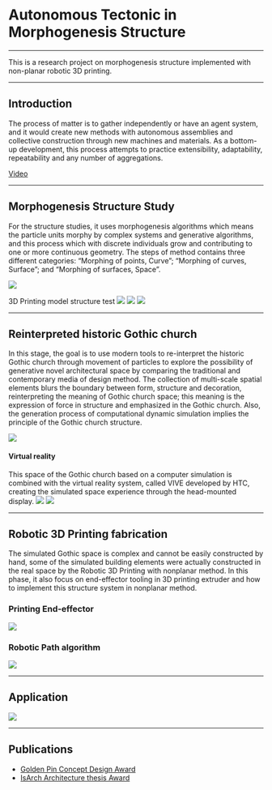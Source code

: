 # Autonomous Tectonic in Morphogenesis Structure
---

This is a research project on morphogenesis structure implemented with non-planar robotic 3D printing. 

---

## Introduction
The process of matter is to gather independently or have an agent system, and it would create new methods with autonomous assemblies and collective construction through new machines and materials. As a bottom-up development, this process attempts to practice extensibility, adaptability, repeatability and any number of aggregations.

[Video](https://drive.google.com/file/d/1UcaUxFFs8yEvpX0f1YFZnk7-Dqri0m_Z/view?usp=sharing)

---
## Morphogenesis Structure Study
For the structure studies, it uses morphogenesis algorithms which means the particle units morphy by complex systems and generative algorithms, and this process which with discrete individuals grow and contributing to one or more continuous geometry. The steps of method contains three different categories: “Morphing of points, Curve”; “Morphing of curves, Surface”; and “Morphing of surfaces, Space”.

![](project/morphogenesis_strc/Ms01.jpg)

3D Printing model structure test
![](project/morphogenesis_strc/Ms02_1.jpg)
![](project/morphogenesis_strc/Ms02_2.jpg)
![](project/morphogenesis_strc/Ms02_3.jpg)

---
## Reinterpreted historic Gothic church
In this stage, the goal is to use modern tools to re-interpret the historic Gothic church through movement of particles to explore the possibility of generative novel architectural space by comparing the traditional and contemporary media of design method.
The collection of multi-scale spatial elements blurs the boundary between form, structure and decoration, reinterpreting the meaning of Gothic church space; this meaning is the expression of force in structure and emphasized in the Gothic church. Also, the generation process of computational dynamic simulation implies the principle of the Gothic church structure.

![](project/morphogenesis_strc/gothic_01.jpg)


#### Virtual reality
This space of the Gothic church based on a computer simulation is combined with the virtual reality system, called VIVE developed by HTC, creating the simulated space experience through the head-mounted display.
![](project/morphogenesis_strc/vr01.jpg)
![](project/morphogenesis_strc/vr02.jpg)

---
## Robotic 3D Printing fabrication

The simulated Gothic space is complex and cannot be easily constructed by hand, some of the simulated building elements were actually constructed in the real space by the Robotic 3D Printing with nonplanar method. In this phase, it also focus on end-effector tooling in 3D printing extruder and how to implement this structure system in nonplanar method.

### Printing End-effector
![](project/morphogenesis_strc/tool_02.jpg)

### Robotic Path algorithm
![](project/morphogenesis_strc/robotic.jpg)

---
## Application
![](project/morphogenesis_strc/gallery_01.jpg)

---

## Publications
* [Golden Pin Concept Design Award](https://www.goldenpin.org.tw/en/project/autonomous-tectonic-meta-matter/)
* [IsArch Architecture thesis Award](https://isarch.org/?edition=9)
